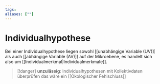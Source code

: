 ```yaml
---
tags:
aliases: [""]
---
```


# Individualhypothese
Bei einer Individualhypothese liegen sowohl [[unabhängige Variable (UV)]] als auch [[abhängige Variable (AV)]] auf der Mikroebene, es handelt sich also um [[Individualmerkmal|Individualmerkmale]].

> [!danger]
> **unzulässig**: Individualhypothesen mit Kollektivdaten überprüfen
> das wäre ein [[Ökologischer Fehlschluss]]

